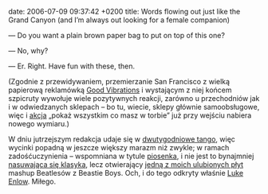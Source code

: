 date: 2006-07-09 09:37:42 +0200
title: Words flowing out just like the Grand Canyon (and I’m always out looking for a female companion)

— Do you want a plain brown paper bag to put on top of this one?

— No, why?

— Er. Right. Have fun with these, then.

(Zgodnie z przewidywaniem, przemierzanie San Francisco z wielką papierową reklamówką [Good Vibrations](http://en.wikipedia.org/wiki/Good_Vibrations_%28business%29 'antique vibrator museum robi wrażenie') i wystającym z niej końcem szpicruty wywołuje wiele pozytywnych reakcji, zarówno u przechodniów jak i w odwiedzanych sklepach – bo tu, wiecie, sklepy głównie samoobsługowe, więc i [akcja](http://martek.org/torba_projekt/ 'klasyka Czadu') „pokaż wszystkim co masz w torbie” już przy wejściu nabiera nowego wymiaru.)

W dniu jutrzejszym redakcja udaje się w [dwutygodniowe tango](http://greentortoise.com/best.of.the.west.html 'in Big Sur we take some time to linger on'), więc wycinki popadną w jeszcze większy marazm niż zwykle; w ramach zadośćuczynienia – wspomniana w tytule [piosenka](wycinki/ladies-do-love-me.ogg 'the gift of gab is the gift that I have, prawda'), i nie jest to bynajmniej [nasuwająca się klasyka](http://en.wikipedia.org/wiki/Road_Trippin%27 'blue, you sit so pretty west of the 1'), lecz otwierający [jedną z moich ulubionych płyt](http://djbc.net/beastles/ 'dj BC: „Let It Beast”') mashup Beatlesów z Beastie Boys. Och, i do tego odkryty właśnie [Luke Enlow](http://lenlow.com/ 'do imagine wild music'). Miłego.
